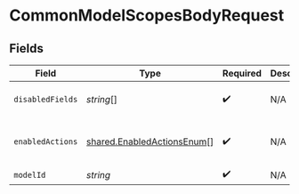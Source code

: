 # CommonModelScopesBodyRequest


## Fields

| Field                                                                           | Type                                                                            | Required                                                                        | Description                                                                     | Example                                                                         |
| ------------------------------------------------------------------------------- | ------------------------------------------------------------------------------- | ------------------------------------------------------------------------------- | ------------------------------------------------------------------------------- | ------------------------------------------------------------------------------- |
| `disabledFields`                                                                | *string*[]                                                                      | :heavy_check_mark:                                                              | N/A                                                                             | [<br/>"first_name"<br/>]                                                        |
| `enabledActions`                                                                | [shared.EnabledActionsEnum](../../../sdk/models/shared/enabledactionsenum.md)[] | :heavy_check_mark:                                                              | N/A                                                                             | [<br/>"READ",<br/>"WRITE"<br/>]                                                 |
| `modelId`                                                                       | *string*                                                                        | :heavy_check_mark:                                                              | N/A                                                                             | hris.Employee                                                                   |